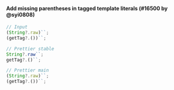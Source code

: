 #### Add missing parentheses in tagged template literals (#16500 by @syi0808)

<!-- prettier-ignore -->
```jsx
// Input
(String?.raw)``;
(getTag?.())``;

// Prettier stable
String?.raw``;
getTag?.()``;

// Prettier main
(String?.raw)``;
(getTag?.())``;
```
